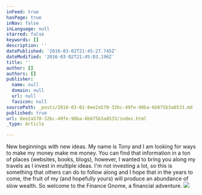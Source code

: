 ```yaml
---
inFeed: true
hasPage: true
inNav: false
inLanguage: null
starred: false
keywords: []
description: ''
datePublished: '2016-03-02T21:45:27.745Z'
dateModified: '2016-03-02T21:45:03.196Z'
title: ''
author: []
authors: []
publisher:
  name: null
  domain: null
  url: null
  favicon: null
sourcePath: _posts/2016-03-02-8ee2a570-32bc-49fe-90ba-6b675b3a8533.md
published: true
url: 8ee2a570-32bc-49fe-90ba-6b675b3a8533/index.html
_type: Article

---
```

New beginnings with new ideas. My name is Tony and I am looking for ways to make my money make me money. You can find that information in a ton of places (websites, books, blogs), however, I wanted to bring you along my travels as I invest in multiple ideas.  I'm not investing a lot, so this is something that others can do to follow along and I hope that in the years to come, the fruit of my (and hopefully yours) will produce an abundance of slow wealth.  So welcome to the Finance Gnome, a financial adventure.
![](https://the-grid-user-content.s3-us-west-2.amazonaws.com/0a42c168-624d-4ee9-8cd3-6793201dac0c.png)